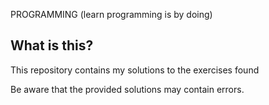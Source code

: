 PROGRAMMING (learn programming is by doing)

## What is this?
This repository contains my solutions to the exercises found

Be aware that the provided solutions may contain errors.
